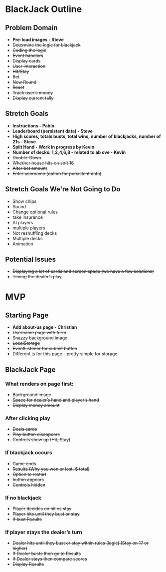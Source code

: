 # BlackJack Outline

## Problem Domain
* **Pre-load images - Steve**
* ~~Determine the logic for blackjack~~
* ~~Coding the logic~~
* ~~Event handlers~~
* ~~Display cards~~
* ~~User interaction~~
* ~~Hit/Stay~~
* ~~Bet~~
* ~~New Round~~
* ~~Reset~~
* ~~Track user’s money~~
* ~~Display current tally~~

## Stretch Goals
* **Instructions - Pablo**
* **Leaderboard (persistent data) - Steve**
* **High scores, totals busts, total wins, number of blackjacks, number of 21s - Steve**
* **Split Hand - Work in progress by Kevin**
* **Number of decks: 1,2,4,6,8 - related to ab ove - Kevin**
* ~~Double-Down~~
* ~~Whether house hits on soft 16~~
* ~~Alter bet amount~~
* ~~Enter username (option for persistent data)~~

## Stretch Goals We're Not Going to Do
* Show chips
* Sound
* Change optional rules
* take insurance
* AI players
* multiple players
* Not reshuffling decks
* Multiple decks
* Animation


## Potential Issues
* ~~Displaying a lot of cards and screen space (we have a few solutions)~~
* ~~Timing the dealer’s play~~

# MVP

## Starting Page

* **Add about-us page - Christian**
* ~~Username page with form~~
* ~~Snazzy background image~~
* ~~LocalStorage~~
* ~~EventListener for submit button~~
* ~~Different js for this page - pretty simple for storage~~

## BlackJack Page

### What renders on page first:
* ~~Background image~~
* ~~Space for dealer’s hand and player’s hand~~
* ~~Display money amount~~

### After clicking play
* ~~Deals cards~~
* ~~Play button disappears~~
* ~~Controls show up (Hit, Stay)~~

### If blackjack occurs
* ~~Game ends~~
* ~~Results (Why you won or lost. $ total)~~
* ~~Option to restart~~
* ~~button appears~~
* ~~Controls hidden~~

### If no blackjack
* ~~Player decides on hit vs stay~~
* ~~Player hits until they bust or stay~~
* ~~If bust Results~~

### If player stays the dealer’s turn
* ~~Dealer hits until they bust or stay within rules (logic) (Stay on 17 or higher)~~
* ~~If Dealer busts then go to Results~~
* ~~If Dealer stays then compare scores~~
* ~~Display Results~~
